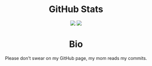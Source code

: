 <div align="center">
<h1>GitHub Stats</h1>
<img style="inline-block" src="https://github-readme-stats.vercel.app/api?username=dontna&show_icons=true&line_height=27&count_private=false"> 
<img style="inline-block" src="https://github-readme-stats.vercel.app/api/top-langs/?username=dontna&&langs_count=3">
<h1>Bio</h1>
<p style="text-align: center">Please don't swear on my GitHub page, my mom reads my commits.
</div>
